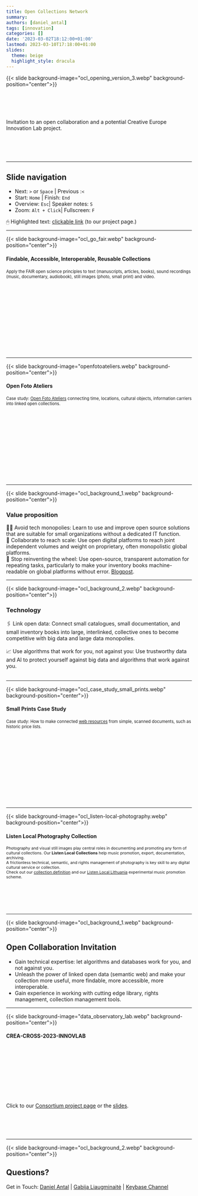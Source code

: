 ```yaml
---
title: Open Collections Network
summary: 
authors: [daniel_antal]
tags: [innovation]
categories: []
date: '2023-03-02T18:12:00+01:00'
lastmod: 2023-03-10T17:18:00+01:00
slides:
  theme: beige
  highlight_style: dracula
---
```


{{< slide background-image="ocl_opening_version_3.webp" background-position="center">}}
<br/><br/><br/><br/><br/><br/>Invitation to an open collaboration and a potential Creative Europe Innovation Lab project.<br/></br></br></br></br>

---

## Slide navigation

- Next: `️>` or `Space` | Previous :️`<`
- Start: `Home` | Finish: `End`
- Overview: `Esc`|  Speaker notes: `S`
- Zoom: `Alt + Click️`|  Fullscreen: `F`

🖱 Highlighted text: [clickable link](https://reprex.nl/project/musiceviota/) (to our project page.) 

---

{{< slide background-image="ocl_go_fair.webp" background-position="center">}}
#### Findable, Accessible, Interoperable, Reusable Collections
<p style="font-size:80%;" align="left">Apply the FAIR open science principles to text (manuscripts, articles, books), sound recordings (music, documentary, audiobook), still images (photo, small print) and video.</p>
<br/><br/><br/><br/><br/><br/><br/></br></br></br></br>

---

{{< slide background-image="openfotoateliers.webp" background-position="center">}}
#### Open Foto Ateliers
<p style="font-size:80%;" align="left">Case study: <a href="https://www.opencollections.net/collections/openfotoateliers/">Open Foto Ateliers</a> connecting time, locations, cultural objects, information carriers  into linked open collections.</p>
<br/><br/><br/><br/><br/><br/><br/></br></br></br></br>

---

{{< slide background-image="ocl_background_1.webp" background-position="center">}}
### Value proposition

✋🏾 Avoid tech monopolies: Learn to use and improve open source solutions that are suitable for small organizations without a dedicated IT function.<br/>
🧩 Collaborate to reach scale: Use open digital platforms to reach joint independent volumes and weight on proprietary, often monopolistic global platforms.<br/>
🛞 Stop reinventing the wheel: Use open-source, transparent automation for repeating tasks, particularly to make your inventory books machine-readable on global platforms without error. [Blogpost](https://dataandlyrics.com/post/2021-07-08-data-sisyphus/).

---

{{< slide background-image="ocl_background_2.webp" background-position="center">}}
### Technology

🖇️ Link open data: Connect small catalogues, small documentation, and small inventory books into large, interlinked, collective ones to become competitive with big data and large data monopolies.</br></br>
📈 Use algorithms that work for you, not against you: Use trustworthy data and AI to protect yourself against big data and algorithms that work against you.
<br/></br>

---

{{< slide background-image="ocl_case_study_small_prints.webp" background-position="center">}}
#### Small Prints Case Study
<p style="font-size:80%;" align="left">Case study: How to make connected <a href="https://www.opencollections.net/post/2023-03-20_small_prints/">web resources</a> from simple, scanned documents, such as historic price lists.</p>
<br/><br/><br/><br/><br/><br/><br/></br></br></br></br>


---

{{< slide background-image="ocl_listen-local-photography.webp" background-position="center">}}
#### Listen Local Photography Collection

<p style="font-size:77%;" align="left">Photography and visual still images play  central roles in documenting and promoting any form of cultural collections. Our <b>Listen Local Collections</b> help music promotion, export, documentation, archiving.<br/>A frictionless technical, semantic, and rights management of photography is key skill to any digital cultural service or collection.<br/>
Check out our <a href="https://www.opencollections.net/collections/listen-local-photography/" target="_blank">collection definition</a> and our <a href="https://lithuania.listen-local.net/" target="_blank">Listen Local Lithuania</a>  experimental music promotion scheme. </p><br/><br/><br/><br>

---

{{< slide background-image="ocl_background_1.webp" background-position="center">}}
## Open Collaboration Invitation
- Gain technical expertise: let algorithms and databases work for you, and not against you.
- Unleash the power of linked open data (semantic web) and make your collection more useful, more findable, more accessible, more interoperable.
- Gain experience in working with cutting edge library, rights management, collection management tools.

---

{{< slide background-image="data_observatory_lab.webp" background-position="center">}}
#### CREA-CROSS-2023-INNOVLAB

<br/><br/><br/><br/><br/><br/><br/></br><br/>
Click to our [Consortium project page](https://www.opencollections.net/project/crea-innovlab-2023/) or the  [slides](https://www.opencollections.net/slides/crea-innovlab-2023/).
<br/></br><br/></br></br>

--- 
{{< slide background-image="ocl_background_2.webp" background-position="center">}}
## Questions?
Get in Touch:  [Daniel Antal](https://www.linkedin.com/in/antaldaniel/) | [Gabija Liaugminaitė](https://www.linkedin.com/in/gabija-liaugminait%C4%97-5a906a152/) | [Keybase Channel](https://keybase.io/team/reprexcommunity)
